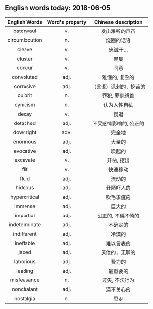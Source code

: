 ## English words today: 2018-06-05

| English Words | Word's property | Chinese description |
| :-----------: | :-------------: | :-----------------: |
| caterwaul | v. | 发出难听的声音 |
| circumlocution | n.  | 绕圈的话语 |
| cleave | v. | 忠诚于… |
| cluster | v. | 聚集 |
| concur | v. | 同意 |
| convoluted | adj. | 难懂的, 复杂的 |
| corrosive | adj. | （言语）讽刺的，挖苦的 |
| culprit | n. | 罪犯, 罪魁祸首 |
| cynicism | n. | 认为人性自私 |
| decay | v. | 衰退 |
| detached | adj. | 不受感情影响的, 公正的 |
| downright | adv. | 完全地 |
| enormous | adj. | 大量的 |
| evocative | adj. | 唤起的 |
| excavate | v. | 开凿, 挖出 |
| flit | v. | 快速移动 |
| fluid | adj.  | 流动的 |
| hideous | adj. | 丑陋吓人的 |
| hypercritical | adj. | 吹毛求疵的 |
| immense | adj. | 巨大的 |
| impartial | adj. | 公正的, 不偏不倚的 |
| indeterminate | adj. | 不确定的 |
| indifferent | adj. | 冷漠的 |
| ineffable | adj.  | 难以言表的 |
| jaded | adj. | 厌倦的，无聊的 |
| laborious | adj. | 费力的 |
| leading | adj. | 最重要的 |
| misfeasance | n. | 过失, 不法行为 |
| nonchalant | adj. | 漠不关心的 |
| nostalgia | n. | 思乡 |
